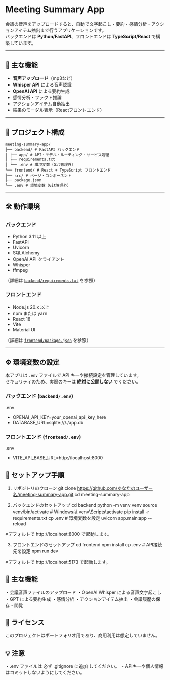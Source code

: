 # Meeting Summary App

会議の音声をアップロードすると、自動で文字起こし・要約・感情分析・アクションアイテム抽出まで行うアプリケーションです。  
バックエンドは **Python/FastAPI**、フロントエンドは **TypeScript/React** で構築しています。

---

## 🚀 主な機能

- **音声アップロード**（mp3など）
- **Whisper API** による音声認識
- **OpenAI API** による要約生成
- 感情分析・ファクト推論
- アクションアイテム自動抽出
- 結果のモーダル表示（Reactフロントエンド）

---

## 📂 プロジェクト構成
```
meeting-summary-app/
├── backend/ # FastAPI バックエンド
│ ├── app/ # API・モデル・ルーティング・サービス処理
│ ├── requirements.txt
│ └── .env # 環境変数（Git管理外）
└── frontend/ # React + TypeScript フロントエンド
├── src/ # ページ・コンポーネント
├── package.json
└── .env # 環境変数（Git管理外）
```

---

## 🛠 動作環境

### バックエンド
- Python 3.11 以上
- FastAPI
- Uvicorn
- SQLAlchemy
- OpenAI API クライアント
- Whisper
- ffmpeg

 （詳細は [`backend/requirements.txt`](backend/requirements.txt) を参照）

### フロントエンド
- Node.js 20.x 以上
- npm または yarn
- React 18
- Vite
- Material UI

（詳細は [`frontend/package.json`](frontend/package.json) を参照）

---

## ⚙️ 環境変数の設定

本アプリは `.env` ファイルで API キーや接続設定を管理しています。  
セキュリティのため、実際のキーは **絶対に公開しない** でください。

### バックエンド (`backend/.env`)
.env
- OPENAI_API_KEY=your_openai_api_key_here
- DATABASE_URL=sqlite:///./app.db

### フロントエンド (`frontend/.env`)
.env
- VITE_API_BASE_URL=http://localhost:8000


## 🚀 セットアップ手順
1. リポジトリのクローン
git clone https://github.com/あなたのユーザー名/meeting-summary-app.git
cd meeting-summary-app

2. バックエンドのセットアップ
cd backend
python -m venv venv
source venv/bin/activate   # Windowsは venv\Scripts\activate
pip install -r requirements.txt
cp .env # 環境変数を設定
uvicorn app.main:app --reload

※デフォルトで http://localhost:8000 で起動します。

3. フロントエンドのセットアップ
cd frontend
npm install
cp .env # API接続先を設定
npm run dev

※デフォルトで http://localhost:5173 で起動します。

## 🧩 主な機能
・会議音声ファイルのアップロード
・OpenAI Whisper による音声文字起こし
・GPT による要約生成
・感情分析
・アクションアイテム抽出
・会議履歴の保存・閲覧

## 📜 ライセンス
このプロジェクトはポートフォリオ用であり、商用利用は想定していません。

## 💡 注意
・.env ファイルは 必ず .gitignore に追加 してください。
・APIキーや個人情報はコミットしないようにしてください。
